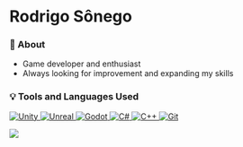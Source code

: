 # Rodrigo Sônego

### 💭 About
- Game developer and enthusiast<br>
- Always looking for improvement and expanding my skills


### 💡 Tools and Languages Used
<a href="https://unity.com"> <img src="https://skillicons.dev/icons?i=unity" alt="Unity">
<a href="https://www.unrealengine.com"> <img src="https://skillicons.dev/icons?i=unreal" alt="Unreal">
<a href="https://godotengine.org"> <img src="https://skillicons.dev/icons?i=godot" alt="Godot">
<a href="https://learn.microsoft.com/en-us/dotnet/csharp/programming-guide/"> <img src="https://skillicons.dev/icons?i=cs" alt="C#">
<a href="https://isocpp.org"> <img src="https://skillicons.dev/icons?i=cpp" alt="C++">
<a href="https://git-scm.com"> <img src="https://skillicons.dev/icons?i=git" alt="Git">

<a href="https://github.com/RodrigoSonego?tab=repositories&type=source">
<img src=https://lestat-stats.vercel.app/api/top-langs/?username=rodrigosonego&theme=tokyonight&hide=CSS,Java,Objective-C,Svelte,ShaderLab,GLSL,HLSL&count_private=true">
